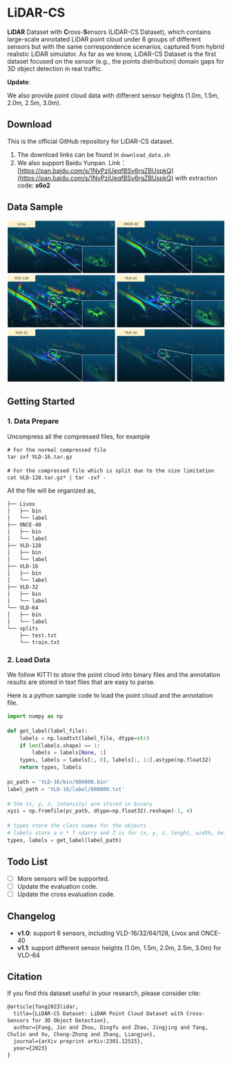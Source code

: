 # LiDAR-CS

**LiDAR** Dataset with **C**ross-**S**ensors (LiDAR-CS Dataset), which contains large-scale annotated LiDAR point cloud under 6 groups of different sensors but with the same correspondence scenarios, captured from hybrid realistic LiDAR simulator. As far as we know, LiDAR-CS Dataset is the first dataset focused on the sensor (e.g., the points distribution) domain gaps for 3D object detection in real traffic.

**Update**:

 We also provide point cloud data with different sensor heights (1.0m, 1.5m, 2.0m, 2.5m, 3.0m).

## Download

This is the official GitHub repository for LiDAR-CS dataset. 

1. The download links can be found in `download_data.sh`
2. We also support Baidu Yunpan. Link：[https://pan.baidu.com/s/1NyPziUeqfBSv6rgZBUspkQ](https://pan.baidu.com/s/1NyPziUeqfBSv6rgZBUspkQ) with extraction code: **x6o2** 



## Data Sample

![sample](sample.jpg)

## Getting Started

### 1. Data Prepare

Uncompress all the compressed files, for example

```
# For the normal compressed file
tar zxf VLD-16.tar.gz

# For the compressed file which is split due to the size limitation
cat VLD-128.tar.gz* | tar -zxf -
```

All the file will be organized as,

```
├── Livox
│   ├── bin
│   └── label
├── ONCE-40
│   ├── bin
│   └── label
├── VLD-128
│   ├── bin
│   └── label
├── VLD-16
│   ├── bin
│   └── label
├── VLD-32
│   ├── bin
│   └── label
└── VLD-64
│   ├── bin
│   └── label
└── splits
    ├── test.txt
    └── train.txt
```
    
### 2. Load Data

We follow KITTI to store the point cloud into binary files and the annotation results are stored in text files that are easy to parse.

Here is a python sample code to load the point cloud and the annotation file. 

```python
import numpy as np

def get_label(label_file):
    labels = np.loadtxt(label_file, dtype=str)
    if len(labels.shape) == 1:
        labels = labels[None, :]
    types, labels = labels[:, 0], labels[:, 1:].astype(np.float32)
    return types, labels

pc_path = 'VLD-16/bin/000000.bin'
label_path = 'VLD-16/label/000000.txt'

# the (x, y, z, intensity) are stored in binary
xyzi = np.fromfile(pc_path, dtype=np.float32).reshape(-1, 4) 

# types store the class names for the objects
# labels store a n * 7 ndarry and 7 is for (x, y, z, lenght, width, height, angle) in LiDAR coordinate.
types, labels = get_label(label_path) 

```


## Todo List

- [ ] More sensors will be supported.
- [ ] Update the evaluation code.
- [ ] Update the cross evaluation code.

## Changelog

+ **v1.0**: support 6 sensors, including VLD-16/32/64/128, Livox and ONCE-40
+ **v1.1**: support different sensor heights (1.0m, 1.5m, 2.0m, 2.5m, 3.0m) for VLD-64


## Citation
If you find this dataset useful in your research, please consider cite:

```
@article{fang2023lidar,
  title={LiDAR-CS Dataset: LiDAR Point Cloud Dataset with Cross-Sensors for 3D Object Detection},
  author={Fang, Jin and Zhou, Dingfu and Zhao, Jingjing and Tang, Chulin and Xu, Cheng-Zhong and Zhang, Liangjun},
  journal={arXiv preprint arXiv:2301.12515},
  year={2023}
}
```
